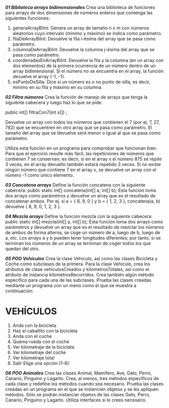 ***01 Biblioteca arrays bidimensionales***
Crea una biblioteca de funciones para arrays de dos dimensiones de números enteros que contenga las siguientes funciones:
1. generaArrayBiInt: Genera un array de tamaño n x m con números aleatorios cuyo intervalo (mínimo y máximo) se indica como parámetro.
2. filaDeArrayBiInt: Devuelve la fila i-ésima del array que se pasa como parámetro.
3. columnaDeArrayBiInt: Devuelve la columna j-ésima del array que se pasa como parámetro.
4. coordenadasEnArrayBiInt: Devuelve la fila y la columna (en un array con dos elementos) de la primera ocurrencia de un número dentro de un array bidimensional. Si el número no se encuentra en el array, la función devuelve el array {-1, -1}.
5. esPuntoDeSilla: Dice si un número es o no punto de silla, es decir, mínimo en su fila y máximo en su columna.

***02 Filtra números***
Crea la función de manejo de arrays que tenga la siguiente cabecera y luego haz lo que se pide.

public int[] filtraCon7(int x[]) ;

Devuelve un array con todos los números que contienen el 7 (por ej. 7, 27, 782) que se encuentren en otro array que se pasa como parámetro. El tamaño del array que se devuelve será menor o igual al que se pasa como parámetro.

Utiliza esta función en un programa para comprobar que funcionan bien. Para que el ejercicio resulte más fácil, las repeticiones de números que contienen 7 se conservan; es decir, si en el array x el número 875 se repite 3 veces, en el array devuelto también estará repetido 3 veces. Si no existe ningún número que contiene 7 en el array x, se devuelve un array con el número -1 como único elemento.

***03 Concatena arrays***
Define la función concatena con la siguiente cabecera:
public static int[] concatena(int[] a, int[] b);
Esta función toma dos arrays como parámetros y devuelve un array que es el resultado de concatenar ambos. Por ej. si a = { 8, 9, 0 } y b = { 1, 2, 3 }, concatena(a, b) devuelve { 8, 9, 0, 1, 2, 3 }.

***04 Mezcla arrays***
Define la función mezcla con la siguiente cabecera:
public static int[] mezcla(int[] a, int[] b);
Esta función toma dos arrays como parámetros y devuelve un array que es el resultado de mezclar los números de ambos de forma alterna, se coge un número de a, luego de b, luego de a, etc. Los arrays a y b pueden tener longitudes diferentes; por tanto, si se terminan los números de un array se terminan de coger todos los que quedan del otro.

***05 POO Vehículos***
Crea la clase Vehiculo, así como las clases Bicicleta y Coche como subclases de la primera. Para la clase Vehiculo, crea los atributos de clase vehiculosCreados y kilometrosTotales, así como el atributo de instancia kilometrosRecorridos. Crea también algún método específico para cada una de las subclases. 
Prueba las clases creadas mediante un programa con un menú como el que se muestra a continuación:

VEHÍCULOS
=========
1. Anda con la bicicleta
2. Haz el caballito con la bicicleta
3. Anda con el coche
4. Quema rueda con el coche
5. Ver kilometraje de la bicicleta
6. Ver kilometraje del coche
7. Ver kilometraje total
8. Salir
Elige una opción (1-8):

***06 POO Animales***
Crea las clases Animal, Mamifero, Ave, Gato, Perro, Canario, Pinguino y Lagarto. Crea, al menos, tres métodos específicos de cada clase y redefine los métodos cuando sea necesario. Prueba las clases creadas en un programa en el que se instancien objetos y se les apliquen métodos.
Sólo se podrán instanciar objetos de las clases  Gato, Perro, Canario, Pinguino y Lagarto. 
Utiliza interfaces si lo crees necesario.
